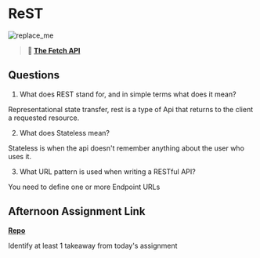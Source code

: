 # ReST

![replace_me](https://codeworks.blob.core.windows.net/public/assets/img/illustrations/placeholder.svg)

> **📖 [The Fetch API](https://codeworksacademy.com/fs-student-guide/resources/wk4/04-Fetch)**

## Questions

1. What does REST stand for, and in simple terms what does it mean?

Representational state transfer, rest is a type of Api that returns to the client a requested resource.


2. What does Stateless mean?

Stateless is when the api doesn't remember anything about the user who uses it.


3. What URL pattern is used when writing a RESTful API?

You need to define one or more Endpoint URLs

## Afternoon Assignment Link

**[Repo](https://github.com/Ellamarcum/gifts)**

Identify at least 1 takeaway from today's assignment

